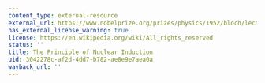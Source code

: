 ```yaml
---
content_type: external-resource
external_url: https://www.nobelprize.org/prizes/physics/1952/bloch/lecture/
has_external_license_warning: true
license: https://en.wikipedia.org/wiki/All_rights_reserved
status: ''
title: The Principle of Nuclear Induction
uid: 3042278c-af2d-4dd7-b782-ae8e9e7aea0a
wayback_url: ''
---
```

